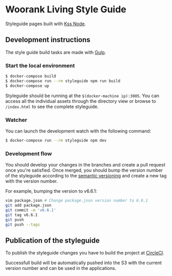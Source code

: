 # Woorank Living Style Guide

Styleguide pages built with [Kss Node](https://github.com/kss-node/kss-node).

## Development instructions

The style guide build tasks are made with [Gulp](https://github.com/gulpjs/gulp).

### Start the local environment

```bash
$ docker-compose build
$ docker-compose run --rm styleguide npm run build
$ docker-compose up
```

Styleguide should be running at the `$(docker-machine ip):3005`. You can access all the individual assets
through the directory view or browse to `/index.html` to see the complete styleguide.

### Watcher

You can launch the development watch with the following command:

```bash
$ docker-compose run --rm styleguide npm dev
```

### Development flow

You should develop your changes in the branches and create a pull request once you're satisfied.
Once merged, you should bump the version number of the styleguide according to the [semantic
versioning](http://semver.org/) and create a new tag with the version number.

For example, bumping the version to v6.6.1:

```bash
vim package.json # Change package.json version number to 6.6.1
git add package.json
git commit -m 'v6.6.1'
git tag v6.6.1
git push
git push --tags
```

## Publication of the styleguide

To publish the styleguide changes you have to build the project at [CircleCI](https://circleci.com/gh/Woorank/woorank-theme).

Successfull build will be automatically pushed into the S3 with the current version number and can be used in the applications.
